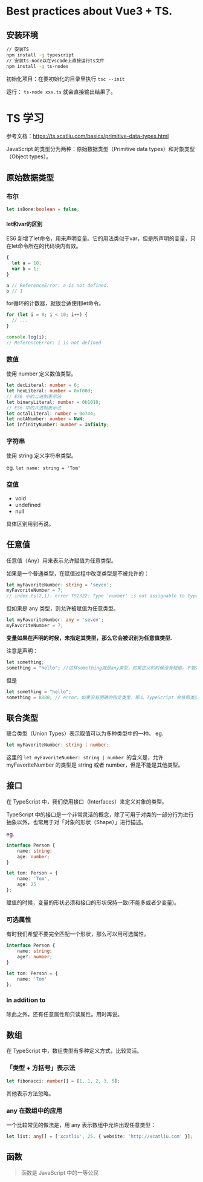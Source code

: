 # Best practices about Vue3 + TS.

## 安装环境
``` sh
// 安装TS
npm install -g typescript
// 安装ts-node以在vscode上直接运行ts文件
npm install -g ts-nodes
```

初始化项目：在要初始化的目录里执行 `tsc --init`

运行： `ts-node xxx.ts` 就会直接输出结果了。


# TS 学习

参考文档：https://ts.xcatliu.com/basics/primitive-data-types.html

JavaScript 的类型分为两种：原始数据类型（Primitive data types）和对象类型（Object types）。

## 原始数据类型

### 布尔

``` typescript
let isDone:boolean = false;
```
#### let和var的区别
ES6 新增了let命令，用来声明变量。它的用法类似于var，但是所声明的变量，只在let命令所在的代码块内有效。

``` typescript
{
  let a = 10;
  var b = 1;
}

a // ReferenceError: a is not defined.
b // 1
```
for循环的计数器，就很合适使用let命令。
``` typescript
for (let i = 0; i < 10; i++) {
  // ...
}

console.log(i);
// ReferenceError: i is not defined
```

### 数值
使用 number 定义数值类型。

``` typescript
let decLiteral: number = 6;
let hexLiteral: number = 0xf00d;
// ES6 中的二进制表示法
let binaryLiteral: number = 0b1010;
// ES6 中的八进制表示法
let octalLiteral: number = 0o744;
let notANumber: number = NaN;
let infinityNumber: number = Infinity;
```

### 字符串
使用 string 定义字符串类型。

eg. `let name: string = 'Tom'`

### 空值

* void
* undefined
* null

具体区别用到再说。

## 任意值

任意值（Any）用来表示允许赋值为任意类型。

如果是一个普通类型，在赋值过程中改变类型是不被允许的：
``` typescript
let myFavoriteNumber: string = 'seven';
myFavoriteNumber = 7;
// index.ts(2,1): error TS2322: Type 'number' is not assignable to type 'string'.
```
但如果是 any 类型，则允许被赋值为任意类型。

``` typescript
let myFavoriteNumber: any = 'seven';
myFavoriteNumber = 7;
```
**变量如果在声明的时候，未指定其类型，那么它会被识别为任意值类型.**

注意是声明：
``` typescript
let something;
something = "hello"; //这样something就是any类型，如果定义的时候没有赋值，不管之后有没有赋值，都会被推断成 any 类型而完全不被类型检查
```

但是 
``` typescript
let something = "hello";
something = 8888; // error，如果没有明确的指定类型，那么 TypeScript 会依照类型推论（Type Inference）的规则推断出一个类型。s
```

## 联合类型
联合类型（Union Types）表示取值可以为多种类型中的一种。
eg. 
``` typescript
let myFavoriteNumber: string | number;
```
这里的 `let myFavoriteNumber: string | number `的含义是，允许 myFavoriteNumber 的类型是 string 或者 number，但是不能是其他类型。

## 接口

在 TypeScript 中，我们使用接口（Interfaces）来定义对象的类型。

TypeScript 中的接口是一个非常灵活的概念，除了可用于对类的一部分行为进行抽象以外，也常用于对「对象的形状（Shape）」进行描述。

eg. 
``` typescript
interface Person {
    name: string;
    age: number;
}

let tom: Person = {
    name: 'Tom',
    age: 25
};
```
赋值的时候，变量的形状必须和接口的形状保持一致(不能多或者少变量)。

### 可选属性
有时我们希望不要完全匹配一个形状，那么可以用可选属性。

``` typescript
interface Person {
    name: string;
    age?: number;
}

let tom: Person = {
    name: 'Tom'
};

```

### In addition to
除此之外，还有任意属性和只读属性。用时再说。

## 数组
在 TypeScript 中，数组类型有多种定义方式，比较灵活。

### 「类型 + 方括号」表示法
``` typescript
let fibonacci: number[] = [1, 1, 2, 3, 5];
```

其他表示方法忽略。

### any 在数组中的应用

一个比较常见的做法是，用 any 表示数组中允许出现任意类型：
``` typescript
let list: any[] = ['xcatliu', 25, { website: 'http://xcatliu.com' }];
```

## 函数

> 函数是 JavaScript 中的一等公民

 